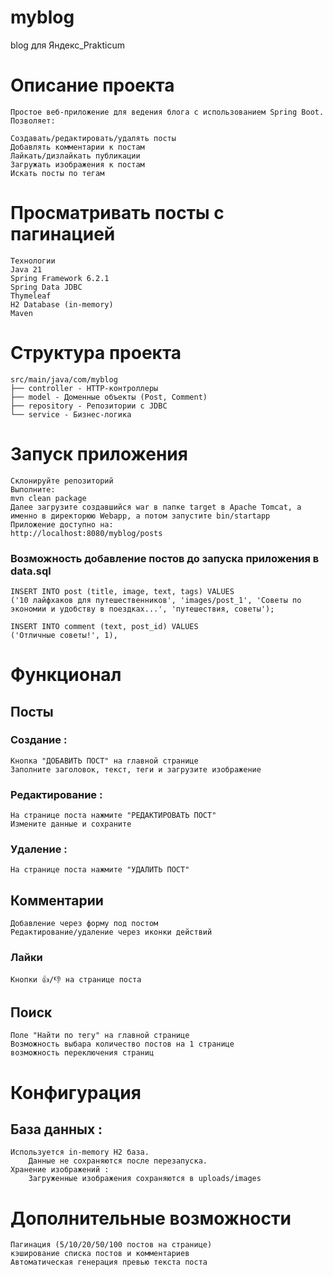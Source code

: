 # myblog
blog для Яндекс_Prakticum
# Описание проекта
    Простое веб-приложение для ведения блога с использованием Spring Boot. Позволяет:

    Создавать/редактировать/удалять посты
    Добавлять комментарии к постам
    Лайкать/дизлайкать публикации
    Загружать изображения к постам
    Искать посты по тегам
# Просматривать посты с пагинацией
    Технологии
    Java 21
    Spring Framework 6.2.1
    Spring Data JDBC
    Thymeleaf
    H2 Database (in-memory)
    Maven
# Структура проекта

    src/main/java/com/myblog
    ├── controller - HTTP-контроллеры
    ├── model - Доменные объекты (Post, Comment)
    ├── repository - Репозитории с JDBC
    └── service - Бизнес-логика

# Запуск приложения
    Склонируйте репозиторий
    Выполните:
    mvn clean package
    Далее загрузите создавшийся war в папке target в Apache Tomcat, а именно в директорюю Webapp, а потом запустите bin/startapp
    Приложение доступно на:
    http://localhost:8080/myblog/posts
### Возможность добавление постов до запуска приложения в data.sql
    INSERT INTO post (title, image, text, tags) VALUES
    ('10 лайфхаков для путешественников', 'images/post_1', 'Советы по экономии и удобству в поездках...', 'путешествия, советы');

    INSERT INTO comment (text, post_id) VALUES
    ('Отличные советы!', 1),

# Функционал
## Посты
### Создание :
    Кнопка "ДОБАВИТЬ ПОСТ" на главной странице
    Заполните заголовок, текст, теги и загрузите изображение
### Редактирование :
    На странице поста нажмите "РЕДАКТИРОВАТЬ ПОСТ"
    Измените данные и сохраните
### Удаление :
    На странице поста нажмите "УДАЛИТЬ ПОСТ"
## Комментарии
    Добавление через форму под постом
    Редактирование/удаление через иконки действий
### Лайки
    Кнопки 👍/👎 на странице поста
## Поиск
    Поле "Найти по тегу" на главной странице
    Возможность выбара количество постов на 1 странице
    возможность переключения страниц

# Конфигурация
## База данных :
    Используется in-memory H2 база.
        Данные не сохраняются после перезапуска.
    Хранение изображений :
        Загруженные изображения сохраняются в uploads/images
# Дополнительные возможности
    Пагинация (5/10/20/50/100 постов на странице)
    кэширование списка постов и комментариев
    Автоматическая генерация превью текста поста